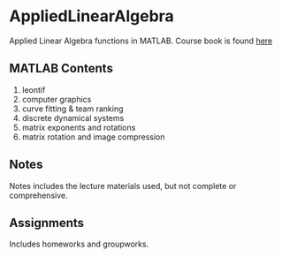 # AppliedLinearAlgebra #
Applied Linear Algebra functions in MATLAB. Course book is found [here](https://www.math.umd.edu/~immortal/MATH401/book2018-05-28.pdf)

## MATLAB Contents ##

1. leontif
2. computer graphics
3. curve fitting & team ranking
4. discrete dynamical systems
5. matrix exponents and rotations
6. matrix rotation and image compression

## Notes ##

Notes includes the lecture materials used, but not complete or comprehensive.

## Assignments ##

Includes homeworks and groupworks.
